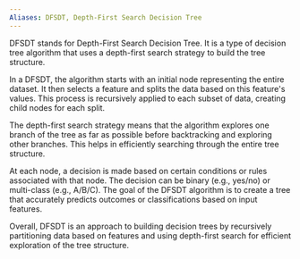 ```yaml
---
Aliases: DFSDT, Depth-First Search Decision Tree
---
```


DFSDT stands for Depth-First Search Decision Tree. It is a type of decision tree algorithm that uses a depth-first search strategy to build the tree structure. 

In a DFSDT, the algorithm starts with an initial node representing the entire dataset. It then selects a feature and splits the data based on this feature's values. This process is recursively applied to each subset of data, creating child nodes for each split.

The depth-first search strategy means that the algorithm explores one branch of the tree as far as possible before backtracking and exploring other branches. This helps in efficiently searching through the entire tree structure.

At each node, a decision is made based on certain conditions or rules associated with that node. The decision can be binary (e.g., yes/no) or multi-class (e.g., A/B/C). The goal of the DFSDT algorithm is to create a tree that accurately predicts outcomes or classifications based on input features.

Overall, DFSDT is an approach to building decision trees by recursively partitioning data based on features and using depth-first search for efficient exploration of the tree structure.
